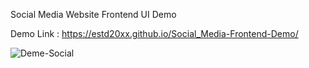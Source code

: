 Social Media Website Frontend UI Demo

Demo Link : https://estd20xx.github.io/Social_Media-Frontend-Demo/

![Deme-Social](https://user-images.githubusercontent.com/87481819/175536873-ccf2c42f-09fe-453a-ad4b-94771fd28584.jpg)
